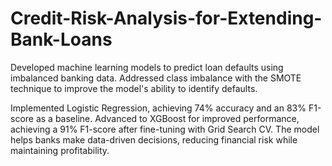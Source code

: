 # Credit-Risk-Analysis-for-Extending-Bank-Loans

Developed machine learning models to predict loan defaults using imbalanced banking data. Addressed class imbalance with the SMOTE technique to improve the model's ability to identify defaults. 

Implemented Logistic Regression, achieving 74% accuracy and an 83% F1-score as a baseline. Advanced to XGBoost for improved performance, achieving a 91% F1-score after fine-tuning with Grid Search CV. The model helps banks make data-driven decisions, reducing financial risk while maintaining profitability.

